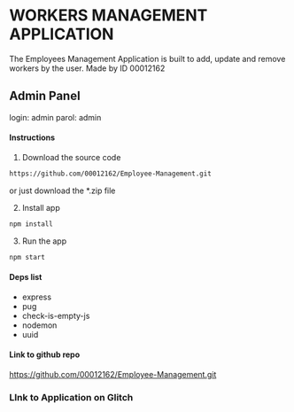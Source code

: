 # WORKERS MANAGEMENT APPLICATION

The Employees Management Application is built to add, update and remove workers by the user. Made by ID 00012162

## Admin Panel 

login: admin
parol: admin

#### Instructions
1. Download the source code
``` bash
https://github.com/00012162/Employee-Management.git
```

or just download the *.zip file

2. Install app

```bash
npm install
```

3. Run the app

```bash
npm start
```

#### Deps list
- express
- pug
- check-is-empty-js
- nodemon
- uuid

#### Link to github repo
https://github.com/00012162/Employee-Management.git

### LInk to Application on Glitch


